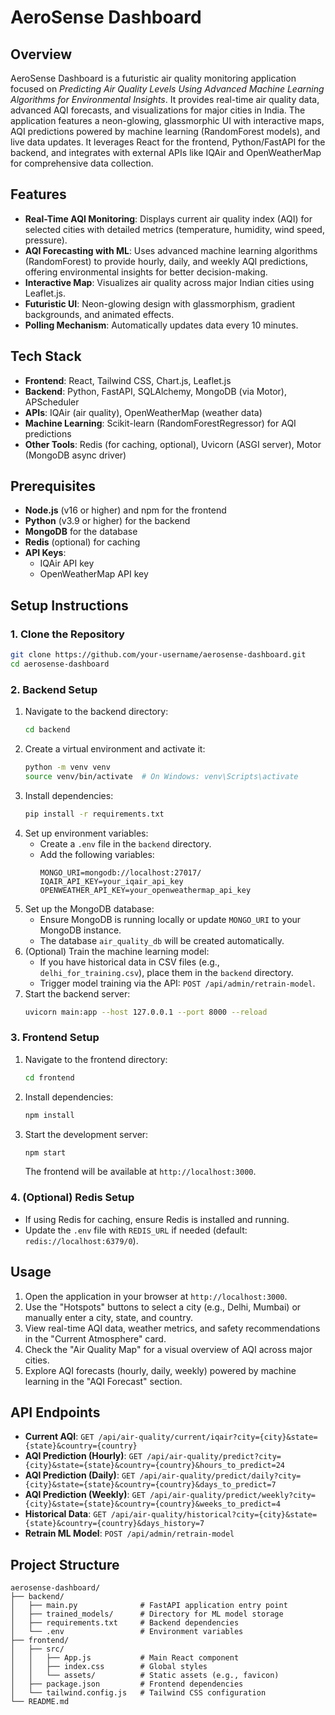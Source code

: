 # AeroSense Dashboard

## Overview
AeroSense Dashboard is a futuristic air quality monitoring application focused on *Predicting Air Quality Levels Using Advanced Machine Learning Algorithms for Environmental Insights*. It provides real-time air quality data, advanced AQI forecasts, and visualizations for major cities in India. The application features a neon-glowing, glassmorphic UI with interactive maps, AQI predictions powered by machine learning (RandomForest models), and live data updates. It leverages React for the frontend, Python/FastAPI for the backend, and integrates with external APIs like IQAir and OpenWeatherMap for comprehensive data collection.

## Features
- **Real-Time AQI Monitoring**: Displays current air quality index (AQI) for selected cities with detailed metrics (temperature, humidity, wind speed, pressure).
- **AQI Forecasting with ML**: Uses advanced machine learning algorithms (RandomForest) to provide hourly, daily, and weekly AQI predictions, offering environmental insights for better decision-making.
- **Interactive Map**: Visualizes air quality across major Indian cities using Leaflet.js.
- **Futuristic UI**: Neon-glowing design with glassmorphism, gradient backgrounds, and animated effects.
- **Polling Mechanism**: Automatically updates data every 10 minutes.

## Tech Stack
- **Frontend**: React, Tailwind CSS, Chart.js, Leaflet.js
- **Backend**: Python, FastAPI, SQLAlchemy, MongoDB (via Motor), APScheduler
- **APIs**: IQAir (air quality), OpenWeatherMap (weather data)
- **Machine Learning**: Scikit-learn (RandomForestRegressor) for AQI predictions
- **Other Tools**: Redis (for caching, optional), Uvicorn (ASGI server), Motor (MongoDB async driver)

## Prerequisites
- **Node.js** (v16 or higher) and npm for the frontend
- **Python** (v3.9 or higher) for the backend
- **MongoDB** for the database
- **Redis** (optional) for caching
- **API Keys**:
  - IQAir API key
  - OpenWeatherMap API key

## Setup Instructions

### 1. Clone the Repository
```bash
git clone https://github.com/your-username/aerosense-dashboard.git
cd aerosense-dashboard
```

### 2. Backend Setup
1. Navigate to the backend directory:
   ```bash
   cd backend
   ```
2. Create a virtual environment and activate it:
   ```bash
   python -m venv venv
   source venv/bin/activate  # On Windows: venv\Scripts\activate
   ```
3. Install dependencies:
   ```bash
   pip install -r requirements.txt
   ```
4. Set up environment variables:
   - Create a `.env` file in the `backend` directory.
   - Add the following variables:
     ```
     MONGO_URI=mongodb://localhost:27017/
     IQAIR_API_KEY=your_iqair_api_key
     OPENWEATHER_API_KEY=your_openweathermap_api_key
     ```
5. Set up the MongoDB database:
   - Ensure MongoDB is running locally or update `MONGO_URI` to your MongoDB instance.
   - The database `air_quality_db` will be created automatically.
6. (Optional) Train the machine learning model:
   - If you have historical data in CSV files (e.g., `delhi_for_training.csv`), place them in the `backend` directory.
   - Trigger model training via the API: `POST /api/admin/retrain-model`.
7. Start the backend server:
   ```bash
   uvicorn main:app --host 127.0.0.1 --port 8000 --reload
   ```

### 3. Frontend Setup
1. Navigate to the frontend directory:
   ```bash
   cd frontend
   ```
2. Install dependencies:
   ```bash
   npm install
   ```
3. Start the development server:
   ```bash
   npm start
   ```
   The frontend will be available at `http://localhost:3000`.

### 4. (Optional) Redis Setup
- If using Redis for caching, ensure Redis is installed and running.
- Update the `.env` file with `REDIS_URL` if needed (default: `redis://localhost:6379/0`).

## Usage
1. Open the application in your browser at `http://localhost:3000`.
2. Use the "Hotspots" buttons to select a city (e.g., Delhi, Mumbai) or manually enter a city, state, and country.
3. View real-time AQI data, weather metrics, and safety recommendations in the "Current Atmosphere" card.
4. Check the "Air Quality Map" for a visual overview of AQI across major cities.
5. Explore AQI forecasts (hourly, daily, weekly) powered by machine learning in the "AQI Forecast" section.

## API Endpoints
- **Current AQI**: `GET /api/air-quality/current/iqair?city={city}&state={state}&country={country}`
- **AQI Prediction (Hourly)**: `GET /api/air-quality/predict?city={city}&state={state}&country={country}&hours_to_predict=24`
- **AQI Prediction (Daily)**: `GET /api/air-quality/predict/daily?city={city}&state={state}&country={country}&days_to_predict=7`
- **AQI Prediction (Weekly)**: `GET /api/air-quality/predict/weekly?city={city}&state={state}&country={country}&weeks_to_predict=4`
- **Historical Data**: `GET /api/air-quality/historical?city={city}&state={state}&country={country}&days_history=7`
- **Retrain ML Model**: `POST /api/admin/retrain-model`

## Project Structure
```
aerosense-dashboard/
├── backend/
│   ├── main.py              # FastAPI application entry point
│   ├── trained_models/      # Directory for ML model storage
│   ├── requirements.txt     # Backend dependencies
│   └── .env                 # Environment variables
├── frontend/
│   ├── src/
│   │   ├── App.js           # Main React component
│   │   ├── index.css        # Global styles
│   │   └── assets/          # Static assets (e.g., favicon)
│   ├── package.json         # Frontend dependencies
│   └── tailwind.config.js   # Tailwind CSS configuration
└── README.md
```
